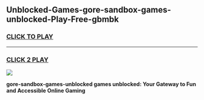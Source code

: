 
## Unblocked-Games-gore-sandbox-games-unblocked-Play-Free-gbmbk
<h3>
<a href="https://premium76.site?title=gore-sandbox-games-unblocked&ref=24M">CLICK TO PLAY</a></h3>
<hr>

<h3>
<a href="https://premium76.site?title=gore-sandbox-games-unblocked&ref=24M">CLICK 2 PLAY</a>
  
</h3>

<a href="https://premium76.site?title=gore-sandbox-games-unblocked&ref=24M"><img src="https://clearcache.store/games.png"></a>


**gore-sandbox-games-unblocked games unblocked: Your Gateway to Fun and Accessible Online Gaming**
